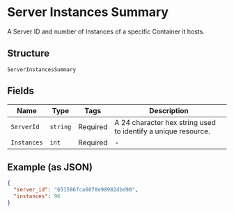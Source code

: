 
# Server Instances Summary

A Server ID and number of Instances of a specific Container it hosts.

## Structure

`ServerInstancesSummary`

## Fields

| Name | Type | Tags | Description |
|  --- | --- | --- | --- |
| `ServerId` | `string` | Required | A 24 character hex string used to identify a unique resource. |
| `Instances` | `int` | Required | - |

## Example (as JSON)

```json
{
  "server_id": "651586fca6078e98982dbd90",
  "instances": 96
}
```

